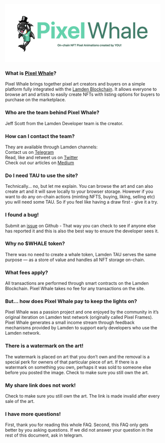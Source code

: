 [![whaledocs](./static/full_logo_banner.png ':size=800')](www.pixelwhale.io)

### What is [Pixel Whale](www.pixelwhale.io)?
Pixel Whale brings together pixel art creators and buyers on a simple platform fully integrated with the [Lamden Blockchain](https://www.lamden.io). It allows everyone to browse art and artists to easily create NFTs with listing options for buyers to purchase on the marketplace.

### Who are the team behind Pixel Whale?
Jeff Scott from the Lamden Developer team is the creator.

### How can I contact the team?
They are available through Lamden channels:  
Contact us on [Telegram](https://t.me/lamdenchat)   
Read, like and retweet us on [Twitter](https://twitter.com/LamdenTau)   
Check out our articles on [Medium](https://medium.com/@Lamden)

### Do I need TAU to use the site?
Technically... no, but let me explain. You can browse the art and can also create art and it will save locally to your browser storage.  However if you want to do any on-chain actions (minting NFTS, buying, liking, selling etc) you will need some TAU.  So if you feel like having a draw first - give it a try.

### I found a bug!
Submit an [issue](https://github.com/Lamden/pixel_whale_docs/issues) on Github - That way you can check to see if anyone else has reported it and this is also the best way to ensure the developer sees it.

### Why no $WHALE token?
There was no need to create a whale token, Lamden TAU serves the same purpose — as a store of value and handles all NFT storage on-chain.

### What fees apply?
All transactions are performed through smart contracts on the Lamden Blockchain. Pixel Whale takes no fee for any transactions on the site.

### But… how does Pixel Whale pay to keep the lights on?
Pixel Whale was a passion project and one enjoyed by the community in it’s original iteration on Lamden test network (originally called Pixel Frames). Pixel Whale generates a small income stream through feedback mechanisms provided by Lamden to support early developers who use the Lamden network.

### There is a watermark on the art!
The watermark is placed on art that you don’t own and the removal is a special perk for owners of that particular piece of art. If there is a watermark on something you own, perhaps it was sold to someone else before you posted the image. Check to make sure you still own the art.

### My share link does not work!
Check to make sure you still own the art. The link is made invalid after every sale of the art.

### I have more questions!
First, thank you for reading this whole FAQ. Second, this FAQ only gets better by you asking questions. If we did not answer your question in the rest of this document, ask in telegram.
